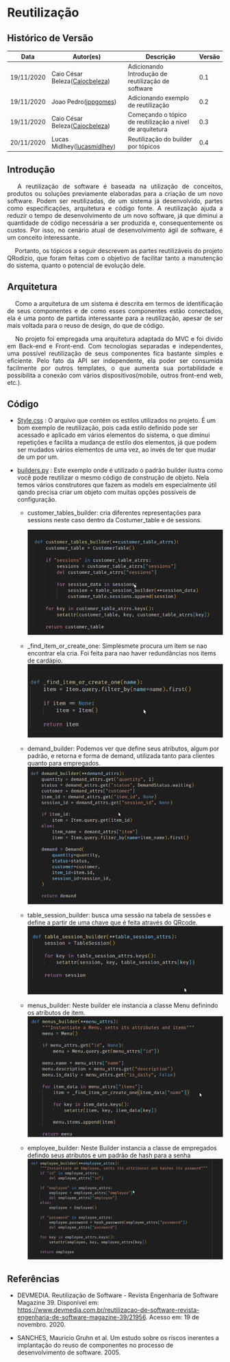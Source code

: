 # Reutilização

## Histórico de Versão

<table>
  <thead>
    <tr>
      <th>Data</th>
      <th>Autor(es)</th>
      <th>Descrição</th>
      <th>Versão</th>  
    </tr>
  </thead>

  <tbody>
    <tr>
      <td>19/11/2020</td>
      <td>
        Caio César Beleza(<a target="blank" href="https://github.com/Caiocbeleza">Caiocbeleza</a>)
      </td>
      <td>Adicionando Introdução de reutilização de software</td>
      <td>0.1</td>
    </tr>
    <tr>
      <td>19/11/2020</td>
      <td>
        Joao Pedro(<a target="blank" href="https://github.com/Caiocbeleza">jppgomes</a>)
      </td>
      <td>Adicionando exemplo de reutilização</td>
      <td>0.2</td>
    </tr>
    <tr>
      <td>19/11/2020</td>
      <td>
        Caio César Beleza(<a target="blank" href="https://github.com/Caiocbeleza">Caiocbeleza</a>)
      </td>
      <td>Começando o tópico de reutilização a nivel de arquitetura</td>
      <td>0.3</td>
    </tr>
    <tr>
      <td>20/11/2020</td>
      <td>
        Lucas Midlhey(<a target="blank" href="https://github.com/lucasmidlhey">lucasmidlhey</a>)
      </td>
      <td>Reutilização do builder por tópicos</td>
      <td>0.4</td>
    </tr>
  </tbody>
</table>

## Introdução

<p align="justify">&emsp;
A reutilização de software é baseada na utilização de conceitos, produtos ou soluções previamente elaboradas para a criação de um novo software. Podem ser reutilizadas, de um sistema já desenvolvido, partes como especificações, arquitetura e código fonte. A reutilização ajuda a reduzir o tempo de desenvolvimento de um novo software, já que diminui a quantidade de código necessária a ser produzida e, consequentemente os custos. Por isso, no cenário atual de desenvolvimento ágil de software, é um conceito interessante.
</p>
<p align="justify">&emsp;
Portanto, os tópicos a seguir descrevem as partes reutilizáveis do projeto QRodízio, que foram feitas com o objetivo de facilitar tanto a manutenção do sistema, quanto o potencial de evolução dele.
</p>

## Arquitetura
<p align="justify">&emsp;
Como a arquitetura de um sistema é descrita em termos de identificação de seus componentes e de como esses componentes estão conectados, ela é uma ponto de partida interessante para a reutilização, apesar de ser mais voltada para o reuso de design, do que de código.
</p>


<p align="justify">&emsp;
No projeto foi empregada uma arquitetura adaptada do MVC e foi divido em Back-end e Front-end. Com tecnologias separadas e independentes, uma possível reutilização de seus componentes fica bastante simples e eficiente. Pelo fato da API ser  independente, ela poder ser consumida facilmente por outros templates, o que aumenta sua portabilidade e possibilita a conexão com vários dispositivos(mobile, outros front-end web, etc.).
</p>

## Código

<ul>
<li>

[Style.css](https://github.com/UnBArqDsw/2020.1_G10_QRodizio_Frontend/blob/tables-and-qrcodes/src/assets/styles/styles.css) : O arquivo que contém os estilos utilizados no projeto. É um bom exemplo de reutilização, pois cada estilo definido pode ser acessado e aplicado em vários elementos do sistema, o que diminui repetições e facilita a mudança de estilo dos elementos, já que podem ser mudados vários elementos de uma vez, ao invés de ter que mudar de um por um.

</li>

<li>

[builders.py](https://github.com/UnBArqDsw/2020.1_G10_QRodizio_Backend/blob/develop/qrodizio/builders.py) : Este exemplo onde é utilizado o padrão builder ilustra como você pode reutilizar o mesmo código de construção de objeto. Nela temos vários construtores que fazem as models em especialmente útil qando precisa criar um objeto com muitas opções possíveis de configuração.

<ul>
<li>
   customer_tables_builder: cria diferentes representações para sessions neste caso dentro da Costumer_table e de sessions.

[![builder de cliente](../images/reutilizacao/costumer_table_builder.png)](ttps://ibb.co/bdhHf6k)

</li>
<li>

\_find_item_or_create_one: Simplesmete procura um item se nao encontrar ela cria. Foi feita para nao haver redundâncias nos items de cardápio.
[![builder de criar item](../images/reutilizacao/find_item_or_create_one.png)](https://ibb.co/q02jPHt)

</li>
<li>

demand_builder: Podemos ver que define seus atributos, algum por padrão, e retorna e forma de demand, utilizada tanto para clientes quanto para empregados.
[![builder de pedido](../images/reutilizacao/demand_builder.png)](https://ibb.co/TKWtC91)

</li>
<li>

table_session_builder: busca uma sessão na tabela de sessões e define a partir de uma chave que é feita através do QRcode.
[![builder de sessão da tabela](../images/reutilizacao/table_session_builder.png)](https://ibb.co/8mRLgLS)

</li>
<li>

menus_builder: Neste builder ele instancia a classe Menu definindo os atributos de item.
[![builder de menu](../images/reutilizacao/menus_builder.png)](https://ibb.co/CBsQKpj)

</li>
<li>

employee_builder: Neste Builder instancia a classe de empregados defindo seus atributos e um padrão de hash para a senha
[![builder de empregado](../images/reutilizacao/employee_builder.png)](https://ibb.co/ws4ryyg)

</li>
</ul>
</li>

</ul>

## Referências

<ul>
<li>

DEVMEDIA. Reutilização de Software - Revista Engenharia de Software Magazine 39. Disponível em: https://www.devmedia.com.br/reutilizacao-de-software-revista-engenharia-de-software-magazine-39/21956. Acesso em: 19 de novembro. 2020.

</li>
<li>
SANCHES, Mauricio Gruhn et al. Um estudo sobre os riscos inerentes a implantação do reuso de componentes no processo de desenvolvimento de software. 2005.
</li>
</ul>
